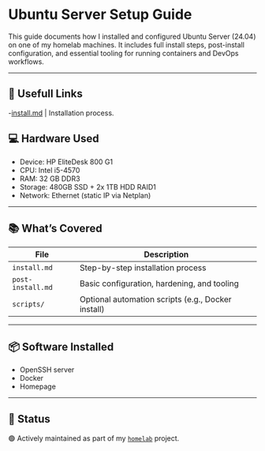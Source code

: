 # Ubuntu Server Setup Guide

This guide documents how I installed and configured Ubuntu Server (24.04) on one of my homelab machines. It includes full install steps, post-install configuration, and essential tooling for running containers and DevOps workflows.

---

## 📂 Usefull Links

-[install.md](https://github.com/raoulmoise/homelab/blob/main/ubuntu-server-setup/install.md) | Installation process.

## 💻 Hardware Used

- Device: HP EliteDesk 800 G1
- CPU: Intel i5-4570
- RAM: 32 GB DDR3
- Storage: 480GB SSD + 2x 1TB HDD RAID1
- Network: Ethernet (static IP via Netplan)

---

## 📚 What’s Covered

| File | Description |
|------|-------------|
| `install.md` | Step-by-step installation process |
| `post-install.md` | Basic configuration, hardening, and tooling |
| `scripts/` | Optional automation scripts (e.g., Docker install) |

---

## 📦 Software Installed

- OpenSSH server
- Docker
- Homepage

---

## 🚧 Status

🟢 Actively maintained as part of my [`homelab`](https://github.com/raoulmoise/homelab) project.
